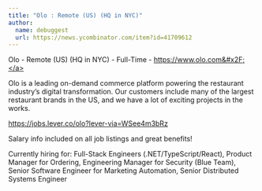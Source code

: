 ```yaml
---
title: "Olo : Remote (US) (HQ in NYC)"
author:
  name: debuggest
  url: https://news.ycombinator.com/item?id=41709612
---
```

Olo - Remote (US) (HQ in NYC) - Full-Time - <a href="https:&#x2F;&#x2F;www.olo.com&#x2F;" rel="nofollow">https:&#x2F;&#x2F;www.olo.com&#x2F;</a>

Olo is a leading on-demand commerce platform powering the restaurant industry’s digital transformation. Our customers include many of the largest restaurant brands in the US, and we have a lot of exciting projects in the works.

<a href="https:&#x2F;&#x2F;jobs.lever.co&#x2F;olo?lever-via=WSee4m3bRz" rel="nofollow">https:&#x2F;&#x2F;jobs.lever.co&#x2F;olo?lever-via=WSee4m3bRz</a>

Salary info included on all job listings and great benefits!

Currently hiring for:
Full-Stack Engineers (.NET&#x2F;TypeScript&#x2F;React), Product Manager for Ordering, Engineering Manager for Security (Blue Team), Senior Software Engineer for Marketing Automation, Senior Distributed Systems Engineer
<JobApplication />
